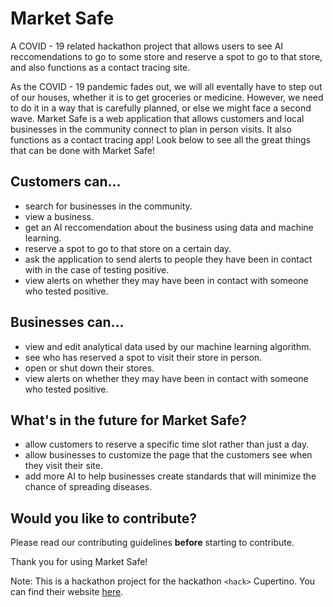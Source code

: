 # Market Safe

A COVID - 19 related hackathon project that allows users to see AI reccomendations to go to some store and reserve a spot to go to that store, and also functions as a contact tracing site.

As the COVID - 19 pandemic fades out, we will all eventally have to step out of our houses, whether it is to get groceries or medicine. However, we need to do it in a way that is carefully planned, or else we might face a second wave. Market Safe is a web application that allows customers and local businesses in the community connect to plan in person visits. It also functions as a contact tracing app! Look below to see all the great things that can be done with Market Safe!

## Customers can...

- search for businesses in the community.
- view a business.
- get an AI reccomendation about the business using data and machine learning.
- reserve a spot to go to that store on a certain day.
- ask the application to send alerts to people they have been in contact with in the case of testing positive.
- view alerts on whether they may have been in contact with someone who tested positive.

## Businesses can...

- view and edit analytical data used by our machine learning algorithm.
- see who has reserved a spot to visit their store in person.
- open or shut down their stores.
- view alerts on whether they may have been in contact with someone who tested positive.

## What's in the future for Market Safe?

- allow customers to reserve a specific time slot rather than just a day.
- allow businesses to customize the page that the customers see when they visit their site.
- add more AI to help businesses create standards that will minimize the chance of spreading diseases.

## Would you like to contribute?

Please read our contributing guidelines __before__ starting to contribute.

Thank you for using Market Safe!

Note: This is a hackathon project for the hackathon `<hack>` Cupertino. You can find their website [here](https://hackcupertino2020.devpost.com/).
